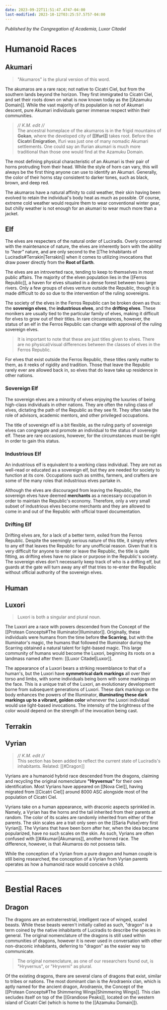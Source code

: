 ```yaml
---
date: 2023-09-22T11:51:47.4747-04:00
last-modified: 2023-10-12T03:25:57.5757-04:00
---
```

*Published by the Congregation of Academia, Luxor Citadel*

# Humanoid Races
## Akumari

> "Akumaros" is the plural version of this word.

The akumaros are a rare race; not native to Cicatri Ciel, but from the southern lands beyond the horizon. They first immigrated to Cicatri Ciel, and set their roots down on what is now known today as the [[Azamuku Domain]]. While the vast majority of its population is not of Akumari descent, pure Akumari individuals garner immense respect within their communities.

>*// K.M. edit //*  
>The ancestral homeplace of the akumaros is in the frigid mountains of **Gokan**, where the developed city of **[[Ifuri]]** takes root. Before the **Cicatri Emigration**, Ifuri was just one of many nomadic Akumari settlements. One could say an Ifurian akumari is much more traditional than those one would find at the Azamuku Domain.

The most defining physical characteristic of an Akumari is their pair of horns protruding from their head. While the style of horn can vary, this will always be the first thing anyone can use to identify an Akumari. Generally, the color of their horns stay consistent to darker tones, such as black, brown, and deep red.

The akumaros have a natural affinity to cold weather, their skin having been evolved to retain the individual's body heat as much as possible. Of course, extreme cold weather would require them to wear conventional winter gear, but chilly weather is not enough for an akumari to wear much more than a jacket.

## Elf

The elves are respecters of the natural order of Luciradis. Overly concerned with the maintenance of nature, the elves are inherently born with the ability to *"hear"* nature, and are only second to the [[The Inhabitants of Luciradis#Terrakin|Terrakin]] when it comes to utilizing invocations that draw power directly from the **Root of Earth**.

The elves are an introverted race, tending to keep to themselves in most public affairs. The majority of the elven population lies in the [[Ferros Republic]], a haven for elves situated in a dense forest between two large rivers. Only a few groups of elves venture outside the Republic, though it is made difficult to do so due to the intervention of the ruling sovereigns.

The society of the elves in the Ferros Republic can be broken down as thus: the **sovereign elves**, the **industrious elves**, and the **drifting elves**. These monikers are usually tied to the particular family of elves, making it difficult for elves to grow out of their titles. In rare circumstances, however, the status of an elf in the Ferros Republic can change with approval of the ruling sovereign elves.

> It is important to note that these are just titles given to elves. There are no physical/visual differences between the classes of elves in the Ferros Republic.

For elves that exist outside the Ferros Republic, these titles rarely matter to them, as it reeks of rigidity and tradition. Those that leave the Republic rarely ever are allowed back in, so elves that do leave take up residence in other nations.

### Sovereign Elf

The sovereign elves are a minority of elves enjoying the luxuries of being high-class individuals in other nations. They are often the ruling class of elves, dictating the path of the Republic as they see fit. They often take the role of advisors, academic mentors, and other privileged occupations.

The title of sovereign elf is a bit flexible, as the ruling party of sovereign elves can congregate and promote an individual to the status of sovereign elf. These are rare occasions, however, for the circumstances must be right in order to gain this status.
### Industrious Elf

An industrious elf is equivalent to a working class individual. They are not as well-read or educated as a sovereign elf, but they are needed for society to function at its core. Occupations such as smiths, farmers, and crafters are some of the many roles that industrious elves partake in.

Although the elves are discouraged from leaving the Republic, the sovereign elves have deemed **merchants** as a necessary occupation in order to maintain the Republic's economy. Therefore, only a very small subset of industrious elves become merchants and they are allowed to come in and out of the Republic with official travel documentation.
### Drifting Elf

Drifting elves are, for a lack of a better term, exiled from the Ferros Republic. Despite the seemingly serious nature of this title, it simply refers to any elf that leaves the Republic for any unofficial reason. Given that it is very difficult for anyone to enter or leave the Republic, the title is quite fitting, as drifting elves have no place or purpose in the Republic's society. The sovereign elves don't necessarily keep track of who is a drifting elf, but guards at the gate will turn away any elf that tries to re-enter the Republic without official authority of the sovereign elves.

## Human

## Luxori

> Luxori is both a singular and plural noun.

The Luxori are a race with powers descended from the Concept of the [[Protean Concepts#The Illuminator|Illuminator]]. Originally, these individuals were humans from the time before **the Scarring**, but with the Illuminator's magic, the humans that followed the Illuminator during the Scarring obtained a natural talent for light-based magic. This large community of humans would become the Luxori, beginning its roots on a landmass named after them: [[Luxor Citadel|Luxor]].

The appearance of a Luxori bears a striking resemblance to that of a human's, but the Luxori have **symmetrical dark markings** all over their torso and limbs, with some individuals being born with some markings on the face. This is a unique trait of the Luxori, an evolutionary development borne from subsequent generations of Luxori. These dark markings on the body enhances the powers of the Illuminator, **illuminating these dark markings up to a vibrant, golden color** whenever the Luxori individual would use light-based invocations. The intensity of the brightness of the color would depend on the strength of the invocation being cast.

## Terrakin

## Vyrian

> *// K.M. edit //*  
> This section has been added to reflect the current state of Luciradis's inhabitants.
> Related: [[#Dragon]]

Vyrians are a humanoid hybrid race descended from the dragons, claiming and recycling the original nomenclature **"Hryvernus"** for their own identification. Most Vyrians have appeared on [[Nova Ciel]], having migrated from [[Cicatri Ciel]] around 8000 ASC alongside most of the population of Cicatri Ciel.

Vyrians take on a human appearance, with draconic aspects sprinkled in. Namely, a Vyrian has the horns and the tail inherited from their parents at random. The color of its scales are randomly inherited from either of the parents. The skin scales are a trait only seen on the [[Saria Pulse|very first Vyrian]]. The Vyrians that have been born after her, when the idea became popularized, have no such scales on the skin. As such, Vyrians are often confused with [[#Akumari|Akumaros]], another horned race. The difference, however, is that Akumaros do not possess tails.

While the conception of a Vyrian from a pure dragon and human couple is still being researched, the conception of a Vyrian from Vyrian parents operates as how a humanoid race would conceive a child.


---
# Bestial Races

## Dragon

The dragons are an extraterrestrial, intelligent race of winged, scaled beasts. While these beasts weren't initially called as such, "dragon" is a term coined by the native inhabitants of Luciradis to describe the species in general. The original nomenclature of the dragons is still used within communities of dragons, however it is never used in conversation with other non-draconic inhabitants, deferring to "dragon" as the easier way to communicate.

> The original nomenclature, as one of our researchers found out, is "Hryvernus", or "Hryverni" as plural.

Of the existing dragons, there are several clans of dragons that exist, similar to tribes or nations. The most dominant clan is the Arodraenix clan, which is aptly named for the ancient dragon, Arodraenix, the Concept of the [[Protean Concepts#The Shimmering Wings|Shimmering Wings]]. This clan secludes itself on top of the [[Grandiose Peaks]], located on the western island of Cicatri Ciel (which is home to the [[Azamuku Domain]]).